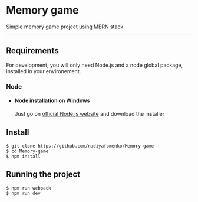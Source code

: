 # Memory game

Simple memory game project using MERN stack

---
## Requirements

For development, you will only need Node.js and a node global package, installed in your environement.

### Node
- #### Node installation on Windows

  Just go on [official Node.js website](https://nodejs.org/) and download the installer

## Install

    $ git clone https://github.com/nadiyafomenko/Memory-game
    $ cd Memory-game
    $ npm install

## Running the project

    $ npm run webpack
    $ npm run dev
